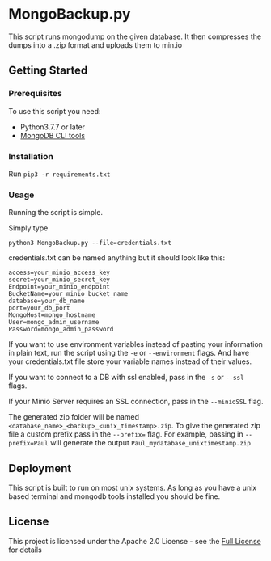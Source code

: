# MongoBackup.py

This script runs mongodump on the given database. It then compresses the dumps into a .zip format and uploads them to min.io

## Getting Started


### Prerequisites

To use this script you need:

 - Python3.7.7 or later
 - [MongoDB CLI tools](https://docs.mongodb.com/manual/tutorial/install-mongodb-on-ubuntu/ "link to download mongodb tools")


### Installation

Run ``` pip3 -r requirements.txt ```

### Usage
Running the script is simple.

Simply type
```
python3 MongoBackup.py --file=credentials.txt
```

credentials.txt can be named anything but it should look like this:

```
access=your_minio_access_key
secret=your_minio_secret_key
Endpoint=your_minio_endpoint
BucketName=your_minio_bucket_name
database=your_db_name
port=your_db_port
MongoHost=mongo_hostname
User=mongo_admin_username
Password=mongo_admin_password
```

If you want to use environment variables instead of pasting your information in plain text, run the script using the ```-e``` or  ```--environment``` flags. And have your credentials.txt file store your variable names instead of their values. 

If you want to connect to a DB with ssl enabled, pass in the ```-s``` or ```--ssl``` flags.

If your Minio Server requires an SSL connection, pass in the ```--minioSSL``` flag.

The generated zip folder will be named ```<database_name>_<backup>_<unix_timestamp>.zip```. To give the generated zip file a custom prefix pass in the ```--prefix=``` flag. For example, passing in ```--prefix=Paul``` will generate the output ```Paul_mydatabase_unixtimestamp.zip```
## Deployment

This script is built to run on most unix systems. As long as you have a unix based terminal and mongodb tools installed you should be fine.


## License

This project is licensed under the Apache 2.0 License - see the [Full License](https://www.apache.org/licenses/LICENSE-2.0) for details
